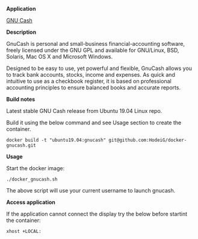 **Application**

[GNU Cash](http://www.gnucash.org/)

**Description**

GnuCash is personal and small-business financial-accounting software, freely
licensed under the GNU GPL and available for GNU/Linux, BSD, Solaris, Mac OS X
and Microsoft Windows.

Designed to be easy to use, yet powerful and flexible, GnuCash allows you to
track bank accounts, stocks, income and expenses. As quick and intuitive to use
as a checkbook register, it is based on professional accounting principles to
ensure balanced books and accurate reports.

**Build notes**

Latest stable GNU Cash release from Ubuntu 19.04 Linux repo.

Build it using the below command and see Usage section to create the container.

```
docker build -t "ubuntu19.04:gnucash" git@github.com:HodeiG/docker-gnucash.git
```

**Usage**

Start the docker image:
```
./docker_gnucash.sh
```

The above script will use your current username to launch gnucash.

**Access application**

If the application cannot connect the display try the below before startint the
container:

`xhost +LOCAL:`
